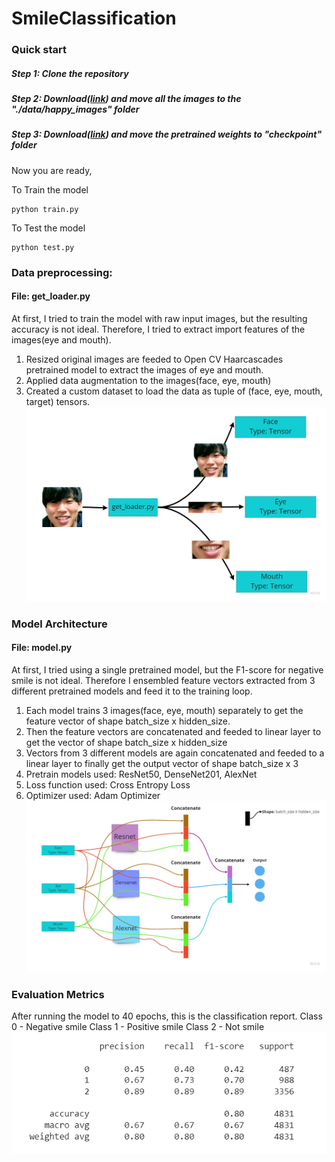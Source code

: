 # SmileClassification

### Quick start
##### Step 1: Clone the repository
##### Step 2: Download([link](https://drive.google.com/drive/folders/1YZj1F3MhD7kdyc2LBm4YZYPZK1giAIk2?usp=sharing)) and move all the images to the "./data/happy_images" folder
##### Step 3: Download([link](https://drive.google.com/drive/folders/1VSEmSSFgvHCBzf9MnyICY4lE80eUAdDA?usp=sharing)) and move the pretrained weights to "checkpoint" folder

Now you are ready,

To Train the model
```
python train.py
```
To Test the model
```
python test.py
```

### Data preprocessing:
#### File: get_loader.py
  At first, I tried to train the model with raw input images, but the resulting accuracy is not ideal. Therefore, I tried to extract import features of the images(eye and mouth).
  1) Resized original images are feeded to Open CV Haarcascades pretrained model to extract the images of eye and mouth.
  2) Applied data augmentation to the images(face, eye, mouth)
  3) Created a custom dataset to load the data as tuple of (face, eye, mouth, target) tensors.
![Alt text](./bin/get_loader.jpg)

### Model Architecture
#### File: model.py
  At first, I tried using a single pretrained model, but the F1-score for negative smile is not ideal. Therefore I ensembled feature vectors extracted from 3 different pretrained models and feed it to the training loop.
  1) Each model trains 3 images(face, eye, mouth) separately to get the feature vector of shape batch_size x hidden_size.
  2) Then the feature vectors are concatenated and feeded to linear layer to get the vector of shape batch_size x hidden_size
  3) Vectors from 3 different models are again concatenated and feeded to a linear layer to finally get the output vector of shape batch_size x 3
  4) Pretrain models used: ResNet50, DenseNet201, AlexNet
  5) Loss function used: Cross Entropy Loss
  6) Optimizer used: Adam Optimizer
![Alt text](./bin/model_architecture.jpg)

### Evaluation Metrics
After running the model to 40 epochs, this is the classification report.
Class 0 - Negative smile
Class 1 - Positive smile
Class 2 - Not smile
![Alt text](./bin/Report.png)
